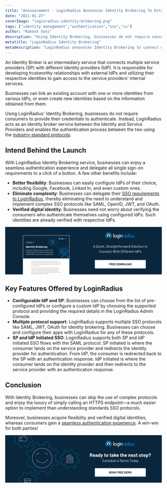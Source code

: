 ```yaml
---
title: "Announcement - LoginRadius Announces Identity Brokering To Establish Trust Between Identity and Service Providers"
date: "2021-01-27"
coverImage: "loginradius-identity-brokering.png"
tags: ["identity management","authentication","sso","cx"]
author: "Rakesh Soni"
description: "Using Identity Brokering, businesses do not require consumers to provide their credentials to authenticate. Instead, LoginRadius acts as an identity broker service between the Identity and Service Providers and enables the authentication process between the two."
metatitle: "LoginRadius Identity Brokering"
metadescription: "LoginRadius announces Identity Brokering to connect multiple SPs with different IdPs. Learn about the key features and the benefits that businesses can enjoy."
---
```


An Identity Broker is an intermediary service that connects multiple service providers (SP) with different identity providers (IdP). It is responsible for developing trustworthy relationships with external IdPs and utilizing their respective identities to gain access to the service providers' internal services. 

Businesses can link an existing account with one or more identities from various IdPs, or even create new identities based on the information obtained from them. 

Using LoginRadius' Identity Brokering, businesses do not require consumers to provide their credentials to authenticate. Instead, LoginRadius acts as an identity broker service between the Identity and Service Providers and enables the authentication process between the two using the [industry-standard protocols](https://www.loginradius.com/protocols/).


## Intend Behind the Launch

With LoginRadius Identity Brokering service, businesses can enjoy a seamless authentication experience and delegate all single sign-on requirements to a click of a button. A few other  benefits include:



*   **Better flexibility**: Businesses can easily configure IdPs of their choice, including Google, Facebook, Linked In, and even custom ones. 
*   **Eliminate complexity**: Businesses can delegate their [SSO requirements to LoginRadius](https://www.loginradius.com/single-sign-on/), thereby eliminating the need to understand and implement complex SSO protocols like SAML, OpenID, JWT, and OAuth. 
*   **Verified digital identity**: Businesses need not worry about verifying the consumers who authenticate themselves using configured IdPs. Such identities are already verified with respective IdPs.


[![identity-brokering](identity-brokering.png)](https://www.loginradius.com/resource/identity-brokering-datasheet)


## Key Features Offered by LoginRadius



*   **Configurable IdP and SP**: Businesses can choose from the list of pre-configured IdPs or configure a custom IdP by choosing the supported protocol and providing the required details in the LoginRadius Admin Console. 
*   **Multiple protocol support**: LoginRadius supports multiple SSO protocols like SAML, JWT, OAuth for identity brokering. Businesses can choose and configure their apps with LoginRadius for any of these protocols.
*   **SP and IdP Initiated SSO**: LoginRadius supports both SP and IdP initiated SSO flows with the SAML protocol. SP initiated is where the consumer lands on the service provider and redirects the identity provider for authentication. From IdP, the consumer is redirected back to the SP with an authentication response. IdP initiated is where the consumer lands on the identity provider and then redirects to the service provider with an authentication response.


## Conclusion

With Identity Brokering, businesses can skip the use of complex protocols and enjoy the luxury of simply calling an HTTPS endpoint—a much easier option to implement than understanding standards SSO protocols.

Moreover, businesses acquire flexibility and verified digital identities, whereas consumers gain a [seamless authentication experience](https://www.loginradius.com/authentication/). A win-win for both parties! 


[![book-a-demo-loginradius](../../assets/book-a-demo-loginradius.png)](https://www.loginradius.com/contact-us?utm_source=blog&utm_medium=web&utm_campaign=loginradius-identity-brokering)